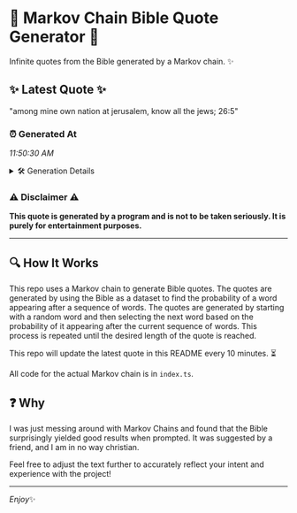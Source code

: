 # 📖 Markov Chain Bible Quote Generator 📖

Infinite quotes from the Bible generated by a Markov chain. ✨

## ✨ Latest Quote ✨
"among mine own nation at jerusalem, know all the jews; 26:5"

### ⏰ Generated At
*11:50:30 AM*

<details>
    <summary>🛠️ Generation Details</summary>
    <p>
        <strong>🌱 Seed:</strong> among<br>
        <strong>🔄 Iterations:</strong> 10<br>
        <strong>📜 Context History:</strong><br>[ among ]: mine<br>[ among, mine ]: own<br>[ among, mine, own ]: nation<br>[ among, mine, own, nation ]: at<br>[ among, mine, own, nation, at ]: jerusalem,<br>[ among, mine, own, nation, at, jerusalem, ]: know<br>[ mine, own, nation, at, jerusalem,, know ]: all<br>[ own, nation, at, jerusalem,, know, all ]: the<br>[ nation, at, jerusalem,, know, all, the ]: jews;<br>[ at, jerusalem,, know, all, the, jews; ]: 26:5<br>
    </p>
</details>

### ⚠️ Disclaimer ⚠️
**This quote is generated by a program and is not to be taken seriously. It is purely for entertainment purposes.**

---

## 🔍 How It Works

This repo uses a Markov chain to generate Bible quotes. The quotes are generated by using the Bible as a dataset to find the probability of a word appearing after a sequence of words. The quotes are generated by starting with a random word and then selecting the next word based on the probability of it appearing after the current sequence of words. This process is repeated until the desired length of the quote is reached.

This repo will update the latest quote in this README every 10 minutes. ⏳

All code for the actual Markov chain is in `index.ts`.

## ❓ Why

I was just messing around with Markov Chains and found that the Bible surprisingly yielded good results when prompted. 
It was suggested by a friend, and I am in no way christian.

Feel free to adjust the text further to accurately reflect your intent and experience with the project!

---

*Enjoy*✨
